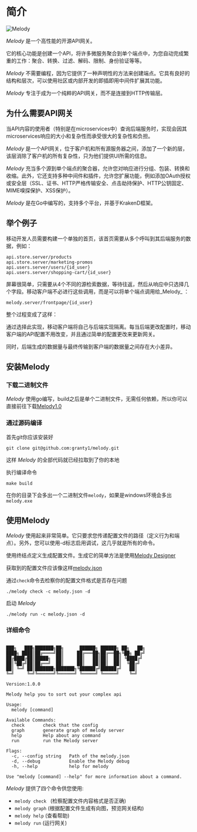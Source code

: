 # 简介![Melody](/melody-docs/min-melody-logo.png)_Melody_ 是一个高性能的开源API网关。它的核心功能是创建一个API，将许多微服务聚合到单个端点中，为您自动完成繁重的工作：聚合、转换、过滤、解码、限制、身份验证等等。_Melody_ 不需要编程，因为它提供了一种声明性的方法来创建端点。它具有良好的结构和层次，可以使用社区或内部开发的即插即用中间件扩展其功能。_Melody_ 专注于成为一个纯粹的API网关，而不是连接到HTTP传输层。## 为什么需要API网关当API内容的使用者（特别是在microservices中）查询后端服务时，实现会因其microservices响应的大小和复杂性而承受很大的复杂性和负担。_Melody_ 是一个API网关，位于客户机和所有源服务器之间，添加了一个新的层，该层消除了客户机的所有复杂性，只为他们提供UI所需的信息。_Melody_ 充当多个源到单个端点的聚合器，允许您对响应进行分组、包装、转换和收缩。此外，它还支持多种中间件和插件，允许您扩展功能，例如添加OAuth授权或安全层（SSL、证书、HTTP严格传输安全、点击劫持保护、HTTP公钥固定、MIME嗅探保护、XSS保护）。_Melody_ 是在Go中编写的，支持多个平台，并基于KrakenD框架。## 举个例子移动开发人员需要构建一个单独的首页，该首页需要从多个呼叫到其后端服务的数据，例如：```api.store.server/productsapi.store.server/marketing-promosapi.users.server/users/{id_user}api.users.server/shopping-cart/{id_user}```屏幕很简单，只需要从4个不同的源检索数据，等待往返，然后从响应中只选择几个字段。移动客户端不必进行这些调用，而是可以将单个端点调用给_Melody_ ：```melody.server/frontpage/{id_user}```整个过程变成了这样：通过选择此实现，移动客户端将自己与后端实现隔离。每当后端更改配置时，移动客户端的API配置不用改变，并且通过简单的配置更改来更新网关。同时，后端生成的数据量与最终传输到客户端的数据量之间存在大小差异。## 安装Melody### 下载二进制文件_Melody_ 使用go编写，build之后是单个二进制文件，无需任何依赖，所以你可以直接前往下载[Melody1.0](https://github.com/granty1/melody/releases/tag/v1.0)### 通过源码编译首先git你应该安装好```shellgit clone git@github.com:granty1/melody.git```这样 _Melody_ 的全部代码就已经拉取到了你的本地执行编译命令```shellmake build```在你的目录下会多出一个二进制文件`melody`，如果是windows环境会多出`melody.exe`## 使用Melody_Melody_ 使用起来非常简单。它只要求您传递配置文件的路径（定义行为和端点）。另外，您可以使用-d标志启用调试，这几乎就是所有的命令。使用终结点定义生成配置文件。生成它的简单方法是使用[Melody Designer](https://github.com/granty1/melody)获取到的配置文件应该像这样[melody.json](https://github.com/granty1/melody/blob/v1.0/melody.json)通过`check`命令去检察你的配置文件格式是否存在问题```shell./melody check -c melody.json -d```启动 _Melody_```shell./melody run -c melody.json -d```### 详细命令```shell███╗   ███╗███████╗██╗      ██████╗ ██████╗ ██╗   ██╗████╗ ████║██╔════╝██║     ██╔═══██╗██╔══██╗╚██╗ ██╔╝██╔████╔██║█████╗  ██║     ██║   ██║██║  ██║ ╚████╔╝ ██║╚██╔╝██║██╔══╝  ██║     ██║   ██║██║  ██║  ╚██╔╝  ██║ ╚═╝ ██║███████╗███████╗╚██████╔╝██████╔╝   ██║   ╚═╝     ╚═╝╚══════╝╚══════╝ ╚═════╝ ╚═════╝    ╚═╝                                                        Version:1.0.0Melody help you to sort out your complex apiUsage:  melody [command]Available Commands:  check       check that the config  graph       generate graph of melody server  help        Help about any command  run         run the Melody serverFlags:  -c, --config string   Path of the melody.json  -d, --debug           Enable the Melody debug  -h, --help            help for melodyUse "melody [command] --help" for more information about a command.```_Melody_ 提供了四个命令供您使用:- `melody check ` (检察配置文件内容格式是否正确)- `melody graph`  (根据配置文件生成有向图，预览网关结构)- `melody help`   (查看帮助)- `melody run`	  (运行网关)
